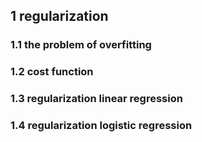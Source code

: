 ## 1 regularization
### 1.1  the problem of overfitting
### 1.2 cost function
### 1.3 regularization linear regression
### 1.4 regularization logistic regression

